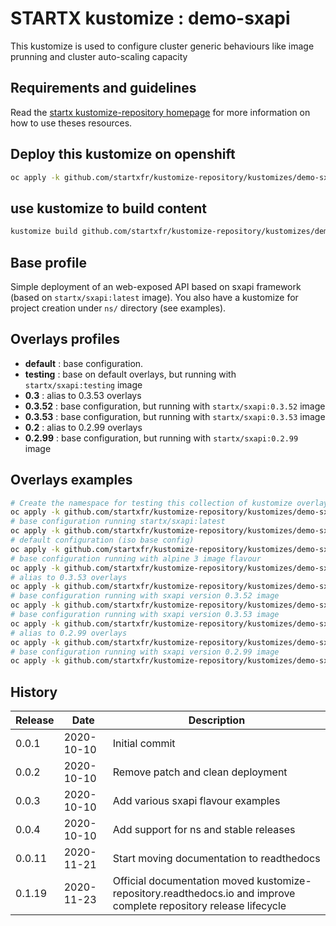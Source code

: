 # STARTX kustomize : demo-sxapi

This kustomize is used to configure cluster generic behaviours like image prunning and cluster auto-scaling capacity

## Requirements and guidelines

Read the [startx kustomize-repository homepage](https://startxfr.github.io/kustomize-repository) for
more information on how to use theses resources.

## Deploy this kustomize on openshift

```bash
oc apply -k github.com/startxfr/kustomize-repository/kustomizes/demo-sxapi
```

## use kustomize to build content

```bash
kustomize build github.com/startxfr/kustomize-repository/kustomizes/demo-sxapi
```

## Base profile

Simple deployment of an web-exposed API based on sxapi framework (based on `startx/sxapi:latest` image).
You also have a kustomize for project creation under `ns/` directory (see examples).

## Overlays profiles

- **default** : base configuration.
- **testing** : base on default overlays, but running with `startx/sxapi:testing` image
- **0.3** : alias to 0.3.53 overlays
- **0.3.52** : base configuration, but running with `startx/sxapi:0.3.52` image
- **0.3.53** : base configuration, but running with `startx/sxapi:0.3.53` image
- **0.2** : alias to 0.2.99 overlays
- **0.2.99** : base configuration, but running with `startx/sxapi:0.2.99` image

## Overlays examples

```bash
# Create the namespace for testing this collection of kustomize overlays
oc apply -k github.com/startxfr/kustomize-repository/kustomizes/demo-sxapi/ns
# base configuration running startx/sxapi:latest
oc apply -k github.com/startxfr/kustomize-repository/kustomizes/demo-sxapi/base
# default configuration (iso base config)
oc apply -k github.com/startxfr/kustomize-repository/kustomizes/demo-sxapi/overlays/default
# base configuration running with alpine 3 image flavour
oc apply -k github.com/startxfr/kustomize-repository/kustomizes/demo-sxapi/overlays/testing
# alias to 0.3.53 overlays
oc apply -k github.com/startxfr/kustomize-repository/kustomizes/demo-sxapi/overlays/0.3
# base configuration running with sxapi version 0.3.52 image
oc apply -k github.com/startxfr/kustomize-repository/kustomizes/demo-sxapi/overlays/0.3.52
# base configuration running with sxapi version 0.3.53 image
oc apply -k github.com/startxfr/kustomize-repository/kustomizes/demo-sxapi/overlays/0.3.53
# alias to 0.2.99 overlays
oc apply -k github.com/startxfr/kustomize-repository/kustomizes/demo-sxapi/overlays/0.2
# base configuration running with sxapi version 0.2.99 image
oc apply -k github.com/startxfr/kustomize-repository/kustomizes/demo-sxapi/overlays/0.2.99
```

## History

| Release | Date       | Description
| ------- | ---------- | -----------------------
| 0.0.1   | 2020-10-10 | Initial commit
| 0.0.2   | 2020-10-10 | Remove patch and clean deployment
| 0.0.3   | 2020-10-10 | Add various sxapi flavour examples
| 0.0.4   | 2020-10-10 | Add support for ns and stable releases
| 0.0.11  | 2020-11-21 | Start moving documentation to readthedocs
| 0.1.19  | 2020-11-23 | Official documentation moved kustomize-repository.readthedocs.io and improve complete repository release lifecycle
